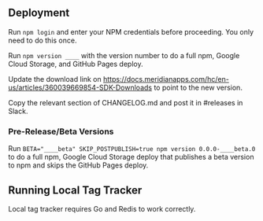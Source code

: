## Deployment

Run `npm login` and enter your NPM credentials before proceeding. You only need
to do this once.

Run `npm version ____` with the version number to do a full npm, Google Cloud
Storage, and GitHub Pages deploy.

Update the download link on
<https://docs.meridianapps.com/hc/en-us/articles/360039669854-SDK-Downloads>
to point to the new version.

Copy the relevant section of CHANGELOG.md and post it in #releases in Slack.

### Pre-Release/Beta Versions

Run `BETA="____beta" SKIP_POSTPUBLISH=true npm version 0.0.0-____beta.0` to do a full npm, Google Cloud Storage deploy that publishes a beta version to npm and skips the GitHub Pages deploy.

## Running Local Tag Tracker

Local tag tracker requires Go and Redis to work correctly.
